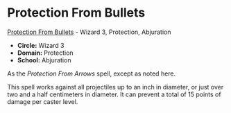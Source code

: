 # Protection From Bullets

[Protection From Bullets](/Magic/P/ProtectionFromBullets.md) - Wizard 3, Protection, Abjuration

- **Circle:** Wizard 3
- **Domain:** Protection
- **School:** Abjuration

As the *Protection From Arrows* spell, except as noted here.

This spell works against all projectiles up to an inch in diameter, or just over two and a half centimeters in diameter. It can prevent a total of 15 points of damage per caster level.
